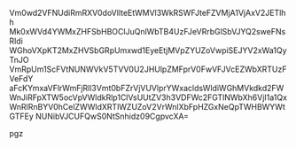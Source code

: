 Vm0wd2VFNUdiRmRXV0doVllteEtWMVl3WkRSWFJteFZVMjA1VjAxV2JETlhh
Mk0xWVd4YWMxZHFSbHBOClJuQnlWbTB4UzFJeVRrbGlSbVJYQ2sweFNsRldi
WGhoVXpKT2MxZHVSbGRpUmxwd1EyeEtjMVpZYUZoVwpiSEJYV2xWa1QyTnJO
VmRpUm1ScFVtNUNWVkV5TVV0U2JHUlpZMFprV0FwVFJVcEZWbXRTUzFVeFdY
aFcKYmxaVFlrWmFjRll3Vmt0bFZrVjVUVlprYWxacldsWldiWGhMVkdkd2FW
WnJiRFpXTW5ocVpVWldkRlp1ClVsUUtZV3h3VDFWc2FGTlNWbXh6VjI1a1Qx
WnRlRnBYV0hCelZWWldXRTlWZUZoV2VrWnlXbFpHZGxNeQpTWHBWYWtGTFEy
NUNibVJCUFQwS0NtSnhidz09CgpvcXA=

pgz